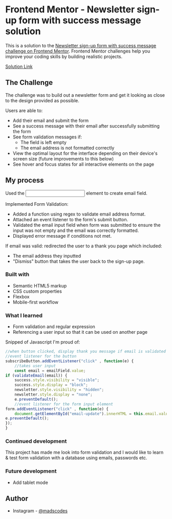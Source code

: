 # Frontend Mentor - Newsletter sign-up form with success message solution
This is a solution to the [Newsletter sign-up form with success message challenge on Frontend Mentor](https://www.frontendmentor.io/challenges/newsletter-signup-form-with-success-message-3FC1AZbNrv). Frontend Mentor challenges help you improve your coding skills by building realistic projects. 

[Solution Link](https://madscodess.github.io/newsletter-signup/)

## The Challenge
The challenge was to build out a newsletter form and get it looking as close to the design provided as possible.

Users are able to:
- Add their email and submit the form
- See a success message with their email after successfully submitting the form
- See form validation messages if:
  - The field is left empty
  - The email address is not formatted correctly
- View the optimal layout for the interface depending on their device's screen size (future improvements to this below)
- See hover and focus states for all interactive elements on the page

## My process
Used the <input> element to create email field.

Implemented Form Validation:
- Added a function using regex to validate email address format.
- Attached an event listener to the form's submit button.
- Validated the email input field when form was submitted to ensure the input was not empty and the email was correctly formatted.
- Displayed error message if conditions not met.

If email was valid: redirected the user to a thank you page which included:
- The email address they inputted
- "Dismiss" button that takes the user back to the sign-up page.
### Built with
- Semantic HTML5 markup
- CSS custom properties
- Flexbox
- Mobile-first workflow

### What I learned
- Form validation and regular expression
- Referencing a user input so that it can be used on another page

Snipped of Javascript I'm proud of:

```js
//when button clicked, display thank you message if email is validated        
//event listener for the button 
subscribeButton.addEventListener("click" , function(e) {
    //takes user input
    const email = emailField.value;
if (validateEmail(email)) {
    success.style.visibility = "visible";
    success.style.display = "block";
    newsletter.style.visibility = "hidden";
    newsletter.style.display = "none";
    e.preventDefault();
    //event listener for the form input element
form.addEventListener("click" , function(e) {
    document.getElementById("email-update").innerHTML = this.email.value;
e.preventDefault();
});
}
```

### Continued development
This project has made me look into form validation and I would like to learn & test form validation with a database using emails, passwords etc.

### Future development
- Add tablet mode

## Author
- Instagram - [@madscodes](https://www.instagram.com/madscodes)
